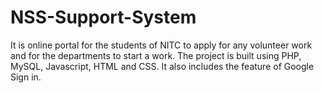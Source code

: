 # NSS-Support-System
It is online portal for the students of NITC to apply for any volunteer work and for the departments to start a work. The project is built using PHP, MySQL, Javascript, HTML and CSS. It also includes the feature of Google Sign in.
